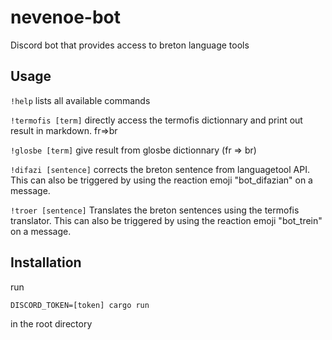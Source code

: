 # nevenoe-bot

Discord bot that provides access to breton language tools

## Usage

`!help`
lists all available commands

`!termofis [term]`
directly access the termofis dictionnary and print out result in markdown. fr=>br

`!glosbe [term]`
give result from glosbe dictionnary (fr => br)

`!difazi [sentence]`
corrects the breton sentence from languagetool API. This can also be
triggered by using the reaction emoji "bot_difazian" on a message.

`!troer [sentence]`
Translates the breton sentences using the termofis translator. This can also be
triggered by using the reaction emoji "bot_trein" on a message.

## Installation

run
```shell
DISCORD_TOKEN=[token] cargo run
```
in the root directory
